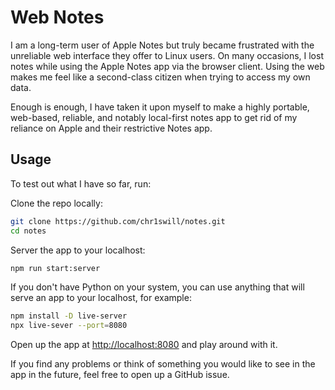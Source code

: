 # Web Notes

I am a long-term user of Apple Notes but truly became frustrated with the unreliable web interface they offer to Linux users. On many occasions, I lost notes while using the Apple Notes app via the browser client. Using the web makes me feel like a second-class citizen when trying to access my own data.

Enough is enough, I have taken it upon myself to make a highly portable, web-based, reliable, and notably local-first notes app to get rid of my reliance on Apple and their restrictive Notes app.

## Usage

To test out what I have so far, run:

Clone the repo locally:

```bash
git clone https://github.com/chr1swill/notes.git
cd notes
```

Server the app to your localhost:
```bash
npm run start:server
```

If you don't have Python on your system, you can use anything that will serve an app to your localhost, for example:
```bash
npm install -D live-server
npx live-sever --port=8080
```

Open up the app at [http://localhost:8080](http://localhost:8080) and play around with it.

If you find any problems or think of something you would like to see in the app in the future, feel free to open up a GitHub issue.
